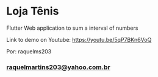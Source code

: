 # Loja Tênis

Flutter Web application to sum a interval of numbers

Link to demo on Youtube: https://youtu.be/5qP7BKn6VoQ

Por: raquelms203

### raquelmartins203@yahoo.com.br
